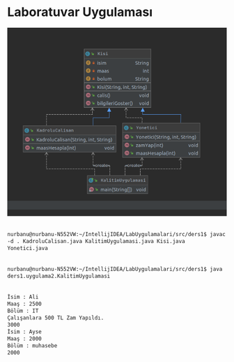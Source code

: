
# Laboratuvar Uygulaması

![](https://github.com/nurbanuogur/NesneYonelimliAnalizTasarim/blob/master/Diyagramlar/Uygulama2.png)

```console

nurbanu@nurbanu-N552VW:~/IntellijIDEA/LabUygulamalari/src/ders1$ javac -d . KadroluCalisan.java KalitimUygulamasi.java Kisi.java Yonetici.java 
 

nurbanu@nurbanu-N552VW:~/IntellijIDEA/LabUygulamalari/src/ders1$ java ders1.uygulama2.KalitimUygulamasi 
 

İsim : Ali
Maaş : 2500
Bölüm : IT
Çalışanlara 500 TL Zam Yapıldı.
3000
İsim : Ayse
Maaş : 2000
Bölüm : muhasebe
2000


```

